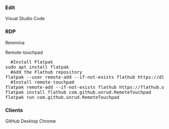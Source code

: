 ### Edit
Visual Studio Code

### RDP
Remmina

Remote-touchpad
<pre>
  #Install Flatpak
sudo apt install flatpak
  #Add the Flathub repository
flatpak --user remote-add --if-not-exists flathub https://dl.flathub.org/repo/flathub.flatpakrepo
  #Install remote-touchpad
flatpak remote-add --if-not-exists flathub https://flathub.org/repo/flathub.flatpakrepo
flatpak install flathub com.github.unrud.RemoteTouchpad
flatpak run com.github.unrud.RemoteTouchpad
</pre>


### Clients
GitHub Desktop
Chrome
